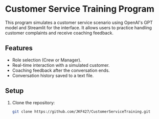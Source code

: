 # Customer Service Training Program

This program simulates a customer service scenario using OpenAI's GPT model and Streamlit for the interface. It allows users to practice handling customer complaints and receive coaching feedback.

## Features
- Role selection (Crew or Manager).
- Real-time interaction with a simulated customer.
- Coaching feedback after the conversation ends.
- Conversation history saved to a text file.

## Setup
1. Clone the repository:
   ```bash
   git clone https://github.com/JKF427/CustomerServiceTraining.git